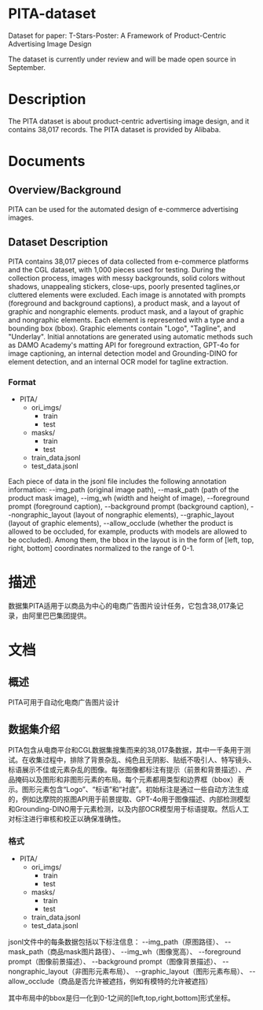 # PITA-dataset
Dataset for paper: T-Stars-Poster: A Framework of Product-Centric Advertising Image Design

The dataset is currently under review and will be made open source in September.


# Description
The PITA dataset is about product-centric advertising image design, and it contains 38,017 records. The PITA dataset is provided by Alibaba.

# Documents

## Overview/Background

PITA can be used for the automated design of e-commerce advertising images.

## Dataset Description

PITA contains 38,017 pieces of data collected from e-commerce platforms and the CGL dataset, with 1,000 pieces used for testing. During the collection process, images with messy backgrounds, solid colors without shadows, unappealing stickers, close-ups, poorly presented taglines,or cluttered elements were excluded. Each image is annotated with prompts (foreground and background captions), a product mask, and a layout of graphic and nongraphic elements. product mask, and a layout of graphic and nongraphic elements. Each element is represented with a type and a bounding box (bbox). Graphic elements contain "Logo", "Tagline", and "Underlay". Initial annotations are generated using automatic methods such as DAMO Academy's matting API for foreground extraction, GPT-4o for image captioning, an internal detection model and Grounding-DINO for element detection, and an internal OCR model for tagline extraction.

### Format

- PITA/
    - ori_imgs/
        - train
        - test
    - masks/
        - train
        - test
    - train_data.jsonl
    - test_data.jsonl


Each piece of data in the jsonl file includes the following annotation information:
--img_path (original image path),
--mask_path (path of the product mask image),
--img_wh (width and height of image),
--foreground prompt (foreground caption),
--background prompt (background caption),
--nongraphic_layout (layout of nongraphic elements),
--graphic_layout (layout of graphic elements),
--allow_occlude (whether the product is allowed to be occluded, for example, products with models are allowed to be occluded). 
Among them, the bbox in the layout is in the form of [left, top, right, bottom] coordinates normalized to the range of 0-1.




# 描述 
数据集PITA适用于以商品为中心的电商广告图片设计任务，它包含38,017条记录，由阿里巴巴集团提供。

# 文档

## 概述
PITA可用于自动化电商广告图片设计

## 数据集介绍
PITA包含从电商平台和CGL数据集搜集而来的38,017条数据，其中一千条用于测试。在收集过程中，排除了背景杂乱、纯色且无阴影、贴纸不吸引人、特写镜头、标语展示不佳或元素杂乱的图像。每张图像都标注有提示（前景和背景描述）、产品掩码以及图形和非图形元素的布局。每个元素都用类型和边界框（bbox）表示。图形元素包含“Logo”、“标语”和“衬底”。初始标注是通过一些自动方法生成的，例如达摩院的抠图API用于前景提取、GPT-4o用于图像描述、内部检测模型和Grounding-DINO用于元素检测，以及内部OCR模型用于标语提取。然后人工对标注进行审核和校正以确保准确性。

### 格式

- PITA/
    - ori_imgs/
        - train
        - test
    - masks/
        - train
        - test
    - train_data.jsonl
    - test_data.jsonl

jsonl文件中的每条数据包括以下标注信息：
--img_path（原图路径）、
--mask_path（商品mask图片路径）、
--img_wh（图像宽高）、
--foreground prompt（图像前景描述）、
--background prompt（图像背景描述）、
--nongraphic_layout（非图形元素布局）、
--graphic_layout（图形元素布局）、
--allow_occlude（商品是否允许被遮挡，例如有模特的允许被遮挡）

其中布局中的bbox是归一化到0-1之间的[left,top,right,bottom]形式坐标。
